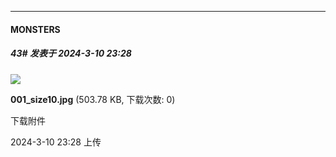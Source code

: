 ﻿
*****

####  MONSTERS  
##### 43#       发表于 2024-3-10 23:28

<img src="https://img.saraba1st.com/forum/202403/10/232815wew4tleuaasp8aaz.jpg" referrerpolicy="no-referrer">

<strong>001_size10.jpg</strong> (503.78 KB, 下载次数: 0)

下载附件

2024-3-10 23:28 上传

